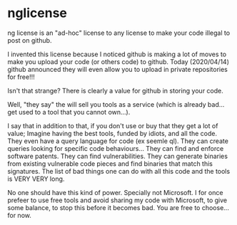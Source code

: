 # nglicense
ng license is an "ad-hoc" license to any license to make your code illegal to post on github.

I invented this license because I noticed github is making a lot of moves to make you upload your code (or others code) to github. Today (2020/04/14) github announced they will even allow you to upload in private repositories for free!!! 

Isn't that strange? There is clearly a value for github in storing your code.

Well, "they say" the will sell you tools as a service (which is already bad... get used to a tool that you cannot own...).

I say that in addition to that, if you don't use or buy that they get a lot of value; Imagine having the best tools, funded by idiots, and all the code. They even have a query language for code (ex seemle ql). They can create queries looking for specific code behaviours... They can find and enforce software patents. They can find vulnerabilities. They can generate binaries from existing vulnerable code pieces and find binaries that match this signatures. The list of bad things one can do with all this code and the tools is VERY VERY long. 


No one should have this kind of power. Specially not Microsoft. I for once prefeer to use free tools and avoid sharing my code with Microsoft, to give some balance, to stop this before it becomes bad. You are free to choose... for now.


